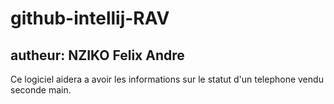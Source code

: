 # github-intellij-RAV
## autheur: NZIKO Felix Andre

Ce logiciel aidera a avoir les informations sur le statut d'un telephone vendu seconde main.   
